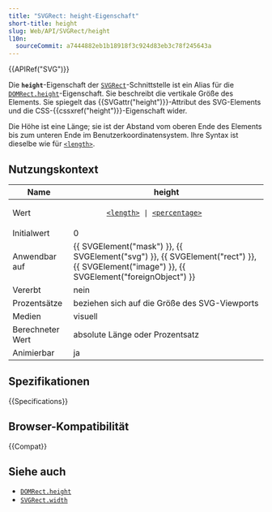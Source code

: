 ```yaml
---
title: "SVGRect: height-Eigenschaft"
short-title: height
slug: Web/API/SVGRect/height
l10n:
  sourceCommit: a7444882eb1b18918f3c924d83eb3c78f245643a
---
```


{{APIRef("SVG")}}

Die **`height`**-Eigenschaft der [`SVGRect`](/de/docs/Web/API/SVGRect)-Schnittstelle ist ein Alias für die [`DOMRect.height`](/de/docs/Web/API/DOMRect/height)-Eigenschaft. Sie beschreibt die vertikale Größe des Elements. Sie spiegelt das {{SVGattr("height")}}-Attribut des SVG-Elements und die CSS-{{cssxref("height")}}-Eigenschaft wider.

Die Höhe ist eine Länge; sie ist der Abstand vom oberen Ende des Elements bis zum unteren Ende im Benutzerkoordinatensystem. Ihre Syntax ist dieselbe wie für [`<length>`](/de/docs/Web/SVG/Content_type#length).

## Nutzungskontext

<table>
  <thead>
    <tr>
      <th>Name</th>
      <th>height</th>
    </tr>
  </thead>
  <tbody>
    <tr>
      <td>Wert</td>
      <td>
        <code>
        <a href="/de/docs/Web/SVG/Content_type#length">&#x3C;length></a
        > | <a href="/de/docs/Web/SVG/Content_type#percentage"
          >&#x3C;percentage></a
        >
        </code>
      </td>
    </tr>
    <tr>
      <td>Initialwert</td>
      <td>0</td>
    </tr>
    <tr>
      <td>Anwendbar auf</td>
      <td>
        {{ SVGElement("mask") }},
        {{ SVGElement("svg") }},
        {{ SVGElement("rect") }},
        {{ SVGElement("image") }},
        {{ SVGElement("foreignObject") }}
      </td>
    </tr>
    <tr>
      <td>Vererbt</td>
      <td>nein</td>
    </tr>
    <tr>
      <td>Prozentsätze</td>
      <td>
        beziehen sich auf die Größe des SVG-Viewports
      </td>
    </tr>
    <tr>
      <td>Medien</td>
      <td>visuell</td>
    </tr>
    <tr>
      <td>Berechneter Wert</td>
      <td>absolute Länge oder Prozentsatz</td>
    </tr>
    <tr>
      <td>Animierbar</td>
      <td>ja</td>
    </tr>
  </tbody>
</table>

## Spezifikationen

{{Specifications}}

## Browser-Kompatibilität

{{Compat}}

## Siehe auch

- [`DOMRect.height`](/de/docs/Web/API/DOMRect/height)
- [`SVGRect.width`](/de/docs/Web/API/SVGRect/width)

